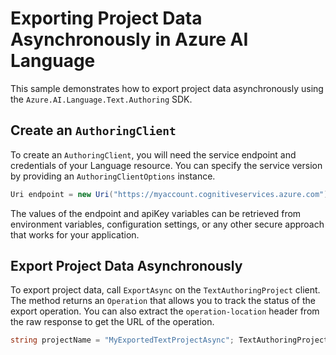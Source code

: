 # Exporting Project Data Asynchronously in Azure AI Language

This sample demonstrates how to export project data asynchronously using the `Azure.AI.Language.Text.Authoring` SDK.

## Create an `AuthoringClient`

To create an `AuthoringClient`, you will need the service endpoint and credentials of your Language resource. You can specify the service version by providing an `AuthoringClientOptions` instance.

```C# Snippet:CreateTextAuthoringClientForSpecificApiVersion
Uri endpoint = new Uri("https://myaccount.cognitiveservices.azure.com"); AzureKeyCredential credential = new("your apikey"); TextAnalysisAuthoringClientOptions options = new TextAnalysisAuthoringClientOptions(TextAnalysisAuthoringClientOptions.ServiceVersion.V2024_11_15_Preview); TextAnalysisAuthoringClient client = new TextAnalysisAuthoringClient(endpoint, credential, options);
```

The values of the endpoint and apiKey variables can be retrieved from environment variables, configuration settings, or any other secure approach that works for your application.

## Export Project Data Asynchronously

To export project data, call `ExportAsync` on the `TextAuthoringProject` client. The method returns an `Operation` that allows you to track the status of the export operation. You can also extract the `operation-location` header from the raw response to get the URL of the operation.

```C# Snippet:Sample3_TextAuthoring_ExportAsync
string projectName = "MyExportedTextProjectAsync"; TextAuthoringProject projectClient = client.GetProject(projectName); Operation operation = await projectClient.ExportAsync(waitUntil: WaitUntil.Completed, stringIndexType: StringIndexType.Utf16CodeUnit); // Extract the operation-location header string operationLocation = operation.GetRawResponse().Headers.TryGetValue("operation-location", out var location) ? location : null; Console.WriteLine($"Operation Location: {operationLocation}"); Console.WriteLine($"Project export completed with status: {operation.GetRawResponse().Status}"); Console.WriteLine("Export operation has finished successfully.");
```
